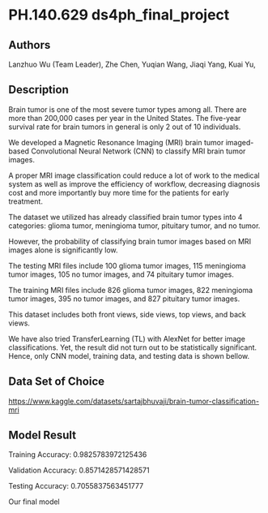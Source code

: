 # PH.140.629 ds4ph_final_project
## Authors
Lanzhuo Wu (Team Leader),
Zhe Chen,
Yuqian Wang,
Jiaqi Yang,
Kuai Yu,

## Description
Brain tumor is one of the most severe tumor types among all. There are more than 200,000 cases per year in the United States. The five-year survival rate for brain tumors in general is only 2 out of 10 individuals.

We developed a Magnetic Resonance Imaging (MRI) brain tumor imaged-based Convolutional Neural Network (CNN) to classify MRI brain tumor images.

A proper MRI image classification could reduce a lot of work to the medical system as well as improve the efficiency of workflow, decreasing diagnosis cost and more importantly buy more time for the patients for early treatment.

The dataset we utilized has already classified brain tumor types into 4 categories: glioma tumor, meningioma tumor, pituitary tumor, and no tumor.

However, the probability of classifying brain tumor images based on MRI images alone is significantly low.

The testing MRI files include 100 glioma tumor images, 115 meningioma tumor images, 105 no tumor images, and 74 pituitary tumor images.

The training MRI files include 826 glioma tumor images, 822 meningioma tumor images, 395 no tumor images, and 827 pituitary tumor images.

This dataset includes both front views, side views, top views, and back views.

 
We have also tried TransferLearning (TL) with AlexNet for better image classifications. Yet, the result did not turn out to be statistically significant. Hence, only CNN model, training data, and testing data is shown bellow.

## Data Set of Choice
https://www.kaggle.com/datasets/sartajbhuvaji/brain-tumor-classification-mri

## Model Result
Training Accuracy: 
0.9825783972125436

Validation Accuracy: 
0.8571428571428571

Testing Accuracy: 
0.7055837563451777


Our final model 
